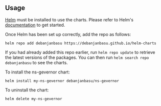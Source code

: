 ## Usage

[Helm](https://helm.sh) must be installed to use the charts.  Please refer to
Helm's [documentation](https://helm.sh/docs) to get started.

Once Helm has been set up correctly, add the repo as follows:

    helm repo add debanjanbasu https://debanjanbasu.github.io/helm-charts

If you had already added this repo earlier, run `helm repo update` to retrieve
the latest versions of the packages.  You can then run `helm search repo
debanjanbasu` to see the charts.

To install the ns-gevernor chart:

    helm install my-ns-gevernor debanjanbasu/ns-gevernor

To uninstall the chart:

    helm delete my-ns-gevernor